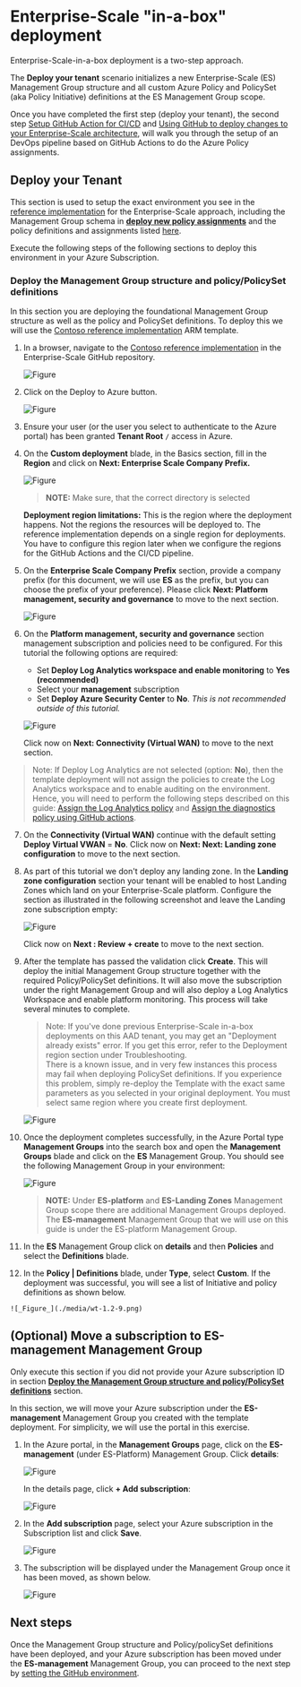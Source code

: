 # Enterprise-Scale "in-a-box" deployment

Enterprise-Scale-in-a-box deployment is a two-step approach.

The **Deploy your tenant** scenario initializes a new Enterprise-Scale (ES) Management Group structure and all custom Azure Policy and PolicySet (aka Policy Initiative) definitions at the ES Management Group scope.

Once you have completed the first step (deploy your tenant), the second step [Setup GitHub Action for CI/CD](./setup-git-cicd.md) and [Using GitHub to deploy changes to your Enterprise-Scale architecture](./use-git-pipeline.md), will walk you through the setup of an DevOps pipeline based on GitHub Actions to do the Azure Policy assignments.

## Deploy your Tenant

This section is used to setup the exact environment you see in the [reference implementation](../reference/contoso/Readme.md) for the Enterprise-Scale approach, including the Management Group schema in [**deploy new policy assignments**](../Deploy/deploy-new-policy-assignment.md#deployment-artifact-overview) and the policy definitions and assignments listed [here](../../azopsreference/3fc1081d-6105-4e19-b60c-1ec1252cf560%20(3fc1081d-6105-4e19-b60c-1ec1252cf560)/contoso%20(contoso)/.AzState).

Execute the following steps of the following sections to deploy this environment in your Azure Subscription.

### Deploy the Management Group structure and policy/PolicySet definitions

In this section you are deploying the foundational Management Group structure as well as the policy and PolicySet definitions. To deploy this we will use the [Contoso reference implementation](../reference/contoso/Readme.md)
ARM template.

1. In a browser, navigate to the [Contoso reference implementation](../reference/contoso/Readme.md) in the Enterprise-Scale GitHub repository.

    ![_Figure_](./media/wt-1.2-1.png)

2. Click on the Deploy to Azure button.

    ![_Figure_](./media/wt-1.2-2.png)

3. Ensure your user (or the user you select to authenticate to the Azure portal) has been granted **Tenant Root** `/` access in Azure.

4. On the **Custom deployment** blade, in the Basics section, fill in the **Region** and click on **Next: Enterprise Scale Company Prefix.**

    ![_Figure_](./media/wt-1.2-3.png)

    > **NOTE:**
    > Make sure, that the correct directory is selected

    **Deployment region limitations:** This is the region where the deployment happens. Not the regions the resources will be deployed to. The reference implementation depends on a single region for deployments. You have to configure this region later when we configure the regions for the GitHub Actions and the CI/CD pipeline.

5. On the **Enterprise Scale Company Prefix** section, provide a company prefix (for this document, we will use **ES** as the prefix, but you can choose the prefix of your preference). Please click **Next: Platform management, security and governance** to move to the next section.

    ![_Figure_](./media/wt-1.2-4.png)

6. On the **Platform management, security and governance** section management subscription and policies need to be configured. For this tutorial the following options are required:

   - Set **Deploy Log Analytics workspace and enable monitoring** to **Yes (recommended)**
   - Select your **management** subscription
   - Set **Deploy Azure Security Center** to **No**. _This is not recommended outside of this tutorial._

    ![_Figure_](./media/deploy-management-sub.png)

    Click now on **Next: Connectivity (Virtual WAN)** to move to the next section.

>Note: If Deploy Log Analytics are not selected (option:   **No**), then the template deployment will not assign the policies to create the Log Analytics workspace and to enable auditing on the environment. Hence, you will need to perform the following steps described on this guide: [Assign the Log Analytics policy](./use-git-pipeline.md#optional-assign-the-log-analytics-policy) and [Assign the diagnostics policy using GitHub actions](./use-git-pipeline.md#optional-Assign-the-diagnostics-policy-using-github-actions).

7. On the **Connectivity (Virtual WAN)** continue with the default setting **Deploy Virtual VWAN** = **No**.
Click now on **Next: Next: Landing zone configuration** to move to the next section.

8. As part of this tutorial we don't deploy any landing zone. In the **Landing zone configuration** section your tenant will be enabled to host Landing Zones which land on your Enterprise-Scale platform. Configure the section as illustrated in the following screenshot and leave the Landing zone subscription empty:

    ![_Figure_](./media/deploy-landingzone-policies.png)

    Click now on **Next : Review + create** to move to the next section.

9.  After the template has passed the validation click **Create**. This will deploy the initial Management Group structure together with the required Policy/PolicySet definitions. It will also move the subscription under the right Management Group and will also deploy a Log Analytics Workspace and enable platform monitoring. This process will take several minutes to complete.

    > Note: If you've done previous Enterprise-Scale in-a-box deployments on this AAD tenant, you may get an "Deployment already exists" error. If you get this error, refer to the Deployment region section under Troubleshooting.  
    > There is a known issue, and in very few instances this process may fail when deploying PolicySet definitions. If you experience this problem, simply re-deploy the Template with the exact same parameters as you selected in your original deployment. You must select same region where you create first deployment.

    ![_Figure_](./media/wt-1.2-7.png)

10. Once the deployment completes successfully, in the Azure Portal type **Management Groups** into the search box and open the **Management Groups** blade and click on the **ES** Management Group. You should see the following Management Group in your environment:

    ![_Figure_](./media/wt-1.2-8.png)

    > **NOTE:**
    > Under **ES-platform** and **ES-Landing Zones** Management Group scope there are additional Management Groups deployed. The **ES-management** Management Group that we will use on this guide is under the ES-platform Management Group.

11. In the **ES** Management Group click on **details** and then **Policies** and select the **Definitions** blade.

12.  In the **Policy | Definitions** blade, under **Type**, select **Custom**. If the deployment was successful, you will see a list of Initiative and policy definitions as shown below.

    ![_Figure_](./media/wt-1.2-9.png)

## (Optional) Move a subscription to ES-management Management Group

Only execute this section if you did not provide your Azure subscription ID in section [**Deploy the Management Group structure and policy/PolicySet definitions**](#Deploy-the-Management-Group-structure-and-policy/PolicySet-definitions) section.

In this section, we will move your Azure subscription under the **ES-management** Management Group you created with the template deployment. For simplicity, we will use the portal in this exercise.

1. In the Azure portal, in the **Management Groups** page, click on the **ES-management** (under ES-Platform) Management Group. Click **details**:

    ![_Figure_](./media/wt-1.3-1.png)

    In the details page, click **+ Add subscription**:

    ![_Figure_](./media/wt-1.3-2.png)

2. In the **Add subscription** page, select your Azure subscription in the Subscription list and click **Save**.

    ![_Figure_](./media/wt-1.3-3.png)

3. The subscription will be displayed under the Management Group once it has been moved, as shown below.

    ![_Figure_](./media/wt-1.3-4.png)

## Next steps

Once the Management Group structure and Policy/policySet definitions have been deployed, and your Azure subscription has been moved under the **ES-management** Management Group, you can proceed to the next step by [setting the GitHub environment](./setup-git-cicd.md).
